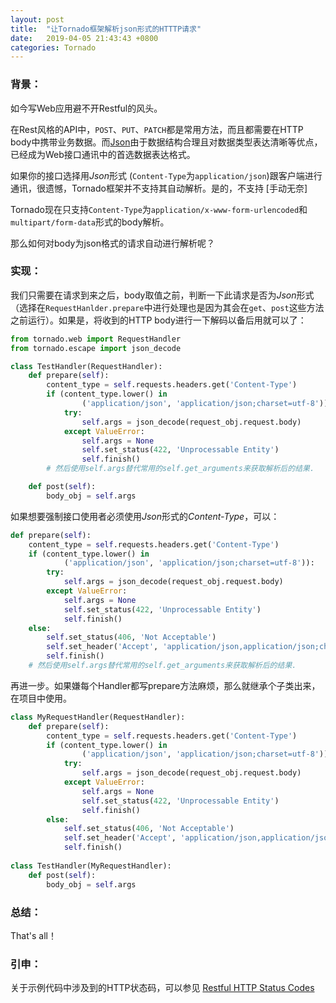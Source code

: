 ```yaml
---
layout: post
title:  "让Tornado框架解析json形式的HTTTP请求"
date:   2019-04-05 21:43:43 +0800
categories: Tornado
---
```

### 背景：

如今写Web应用避不开Restful的风头。

在Rest风格的API中，`POST`、`PUT`、`PATCH`都是常用方法，而且都需要在HTTP body中携带业务数据。而[Json](http://www.json.org/)由于数据结构合理且对数据类型表达清晰等优点，已经成为Web接口通讯中的首选数据表达格式。

如果你的接口选择用*Json*形式 (`Content-Type`为`application/json`)跟客户端进行通讯，很遗憾，Tornado框架并不支持其自动解析。是的，不支持 [手动无奈]

Tornado现在只支持`Content-Type`为`application/x-www-form-urlencoded`和`multipart/form-data`形式的body解析。

那么如何对body为json格式的请求自动进行解析呢？

### 实现：

我们只需要在请求到来之后，body取值之前，判断一下此请求是否为*Json*形式（选择在`RequestHanlder.prepare`中进行处理也是因为其会在`get`、`post`这些方法之前运行）。如果是，将收到的HTTP body进行一下解码以备后用就可以了：

```python
from tornado.web import RequestHandler
from tornado.escape import json_decode

class TestHandler(RequestHandler):
    def prepare(self):
        content_type = self.requests.headers.get('Content-Type')
        if (content_type.lower() in
                ('application/json', 'application/json;charset=utf-8')):
            try:
                self.args = json_decode(request_obj.request.body)
            except ValueError:
                self.args = None
                self.set_status(422, 'Unprocessable Entity')
                self.finish()
        # 然后使用self.args替代常用的self.get_arguments来获取解析后的结果.

    def post(self):
        body_obj = self.args
```

如果想要强制接口使用者必须使用*Json*形式的*Content-Type*，可以：

```python
def prepare(self):
    content_type = self.requests.headers.get('Content-Type')
    if (content_type.lower() in
            ('application/json', 'application/json;charset=utf-8')):
        try:
            self.args = json_decode(request_obj.request.body)
        except ValueError:
            self.args = None
            self.set_status(422, 'Unprocessable Entity')
            self.finish()
    else:
        self.set_status(406, 'Not Acceptable')
        self.set_header('Accept', 'application/json,application/json;charset=utf-8')
        self.finish()
    # 然后使用self.args替代常用的self.get_arguments来获取解析后的结果.
```

再进一步。如果嫌每个Handler都写prepare方法麻烦，那么就继承个子类出来，在项目中使用。  

```python
class MyRequestHandler(RequestHandler):
    def prepare(self):
        content_type = self.requests.headers.get('Content-Type')
        if (content_type.lower() in
                ('application/json', 'application/json;charset=utf-8')):
            try:
                self.args = json_decode(request_obj.request.body)
            except ValueError:
                self.args = None
                self.set_status(422, 'Unprocessable Entity')
                self.finish()
        else:
            self.set_status(406, 'Not Acceptable')
            self.set_header('Accept', 'application/json,application/json;charset=utf-8')
            self.finish()
            
class TestHandler(MyRequestHandler):
    def post(self):
        body_obj = self.args
```

### 总结：

That's all！

### 引申：

关于示例代码中涉及到的HTTP状态码，可以参见 [Restful HTTP Status Codes](https://www.restapitutorial.com/httpstatuscodes.html) 
